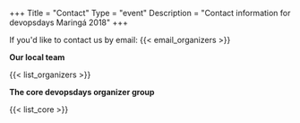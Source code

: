 +++
Title = "Contact"
Type = "event"
Description = "Contact information for devopsdays Maringá 2018"
+++

If you'd like to contact us by email: {{< email_organizers >}}

**Our local team**

{{< list_organizers >}}

**The core devopsdays organizer group**

{{< list_core >}}
